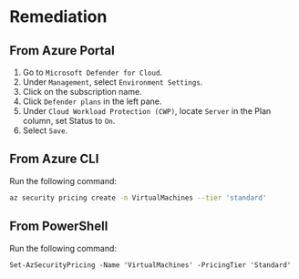# Remediation

## From Azure Portal

1. Go to `Microsoft Defender for Cloud`.
2. Under `Management`, select `Environment Settings`.
3. Click on the subscription name.
4. Click `Defender plans` in the left pane.
5. Under `Cloud Workload Protection (CWP)`, locate `Server` in the Plan column, set Status to `On`.
6. Select `Save`.

## From Azure CLI

Run the following command:

```sh
az security pricing create -n VirtualMachines --tier 'standard'
```

## From PowerShell

Run the following command:

```ps
Set-AzSecurityPricing -Name 'VirtualMachines' -PricingTier 'Standard'
```
